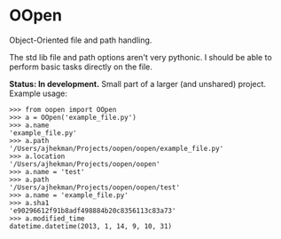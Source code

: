 # OOpen
Object-Oriented file and path handling.

The std lib file and path options aren't very pythonic. I should be able to perform basic tasks directly on the file.

**Status: In development.** Small part of a larger (and unshared) project.  
Example usage:

	>>> from oopen import OOpen
	>>> a = OOpen('example_file.py')
	>>> a.name
	'example_file.py'
	>>> a.path
	'/Users/ajhekman/Projects/oopen/oopen/example_file.py'
	>>> a.location
	'/Users/ajhekman/Projects/oopen/oopen'
	>>> a.name = 'test'
	>>> a.path
	'/Users/ajhekman/Projects/oopen/oopen/test'
	>>> a.name = 'example_file.py'
	>>> a.sha1
	'e90296612f91b8adf498884b20c8356113c83a73'
	>>> a.modified_time
	datetime.datetime(2013, 1, 14, 9, 10, 31)